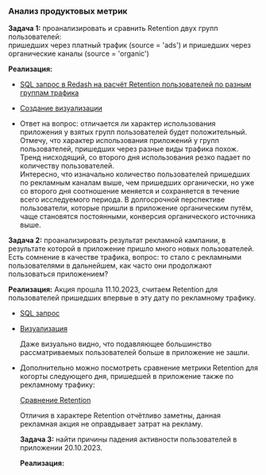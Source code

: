 ###  Анализ продуктовых метрик
**Задача 1:**    проанализировать и сравнить Retention двух групп пользователей:   
пришедших через платный трафик (source = 'ads') и пришедших через органические каналы (source = 'organic')   
 
**Реализация:**   
- [SQL запрос в Redash на расчёт Retention пользователей по разным группам трафика](https://github.com/Vitochkasonik/Simulator_analitik/blob/main/Product_metrics/Retention_2023_10_10.jpg)  
- [Создание визуализации](https://github.com/Vitochkasonik/Simulator_analitik/blob/main/Product_metrics/Retention_2023_10_10_chart.jpg)     
    
- Ответ на вопрос: отличается ли характер использования приложения у взятых групп пользователей будет положительный.    
    Отмечу, что характер использования приложений у групп пользователей, пришедших через разные виды трафика похож. Тренд нисходящий, со второго дня использования резко падает по количеству пользователей.    
    Интересно, что изначально количество пользователей пришедших по рекламным каналам выше, чем пришедших органически, но уже со второго дня соотношение меняется и сохраняется в течение всего исследуемого периода.
    В долгосрочной перспективе пользователи, которые пришли в приложение органическим путём, чаще становятся постоянными, конверсия органического источника выше.
    
**Задача 2:** проанализировать результат рекламной кампании, в результате которой в приложение пришло много новых пользователей.  Есть сомнение в качестве трафика, вопрос: то стало с рекламными пользователями в дальнейшем, как часто они продолжают пользоваться приложением?

**Реализация:**
Акция прошла 11.10.2023, считаем Retention для пользователей пришедших впервые в эту дату по рекламному трафику.  

- [SQL запрос](https://github.com/Vitochkasonik/Simulator_analitik/blob/main/Product_metrics/Retention_2023_10_11.jpg)
- [Визуализация](https://github.com/Vitochkasonik/Simulator_analitik/blob/main/Product_metrics/retention-%D0%B4%D0%BB%D1%8F-%D0%BA%D0%BE%D0%B3%D0%BE%D1%80%D1%82%D1%8B-11-10-23_chart.jpg)

  Даже визуально видно, что подавляющее большинство рассматриваемых пользователей больше в приложение не зашли.
  
- Дополнительно можно посмотреть сравнение метрики Retention для когорты следующего дня, пришедшей в приложение также по рекламному трафику:
  
  [Сравнение Retention](https://github.com/Vitochkasonik/Simulator_analitik/blob/main/Product_metrics/retention-11-10%20%D0%B8%2012-10.jpg)
  
  Отличия в характере Retention отчётливо заметны, данная рекламная акция не оправдывает затрат на рекламу.

   **Задача 3:** найти причины падения активности пользователей в приложении 20.10.2023.

  **Реализация:**
